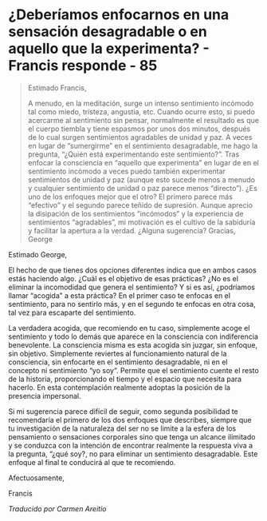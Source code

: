 # ¿Deberíamos enfocarnos en una sensación desagradable o en aquello que la experimenta? - Francis responde - 85

>Estimado Francis,
>
>A menudo, en la meditación, surge un intenso sentimiento incómodo tal como miedo, tristeza, angustia, etc. Cuando ocurre esto, si puedo acercarme al sentimiento sin pensar, normalmente el resultado es que el cuerpo tiembla y tiene espasmos por unos dos minutos, después de lo cual surgen sentimientos agradables de unidad y paz. A veces en lugar de “sumergirme” en el sentimiento desagradable, me hago la pregunta, “¿Quién está experimentando este sentimiento?”. Tras enfocar la consciencia en “aquello que experimenta” en lugar de en el sentimiento incómodo a veces puedo también experimentar sentimientos de unidad y paz (aunque esto sucede menos a menudo y cualquier sentimiento de unidad o paz parece menos “directo”). ¿Es uno de los enfoques mejor que el otro? El primero parece más “efectivo” y el segundo parece teñido de supresión. Aunque aprecio la disipación de los sentimientos “incómodos” y la experiencia de sentimientos “agradables”, mi motivación es el cultivo de la sabiduría y facilitar la apertura a la verdad. ¿Alguna sugerencia? Gracias, George

Estimado George,

El hecho de que tienes dos opciones diferentes indica que en ambos casos estás haciendo algo. ¿Cuál es el objetivo de esas prácticas? ¿No es el eliminar la incomodidad que genera el sentimiento? Y si es así, ¿podríamos llamar “acogida” a esta práctica? En el primer caso te enfocas en el sentimiento, para no sentirlo más, y en el segundo te enfocas en otra cosa, tal vez para escaparte del sentimiento.

La verdadera acogida, que recomiendo en tu caso, simplemente acoge el sentimiento y todo lo demás que aparece en la consciencia con indiferencia benevolente. La consciencia misma es esta acogida sin juzgar, sin enfoque, sin objetivo. Simplemente reviertes al funcionamiento natural de la consciencia, sin enfocarte en el sentimiento desagradable, ni en el concepto ni sentimiento “yo soy”. Permite que el sentimiento cuente el resto de la historia, proporcionando el tiempo y el espacio que necesita para hacerlo. En esta contemplación realmente adoptas la posición de la presencia impersonal.

Si mi sugerencia parece difícil de seguir, como segunda posibilidad te recomendaría el primero de los dos enfoques que describes, siempre que tu investigación de la naturaleza del ser no se limite a la esfera de los pensamiento o sensaciones corporales sino que tenga un alcance ilimitado y se conduzca con la intención de encontrar realmente la respuesta viva a la pregunta, “¿qué soy?, no para eliminar un sentimiento desagradable. Este enfoque al final te conducirá al que te recomiendo.

Afectuosamente,

Francis

_Traducido por Carmen Areitio_

